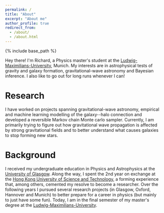 ```yaml
---
permalink: /
title: "About"
excerpt: "About me"
author_profile: true
redirect_from:
  - /about/
  - /about.html
---
```


{% include base_path %}

Hey there! I'm Richard, a Physics master's student at the [Ludwig-Maximilians-University](https://www.en.uni-muenchen.de/), Munich. My interests are in astrophysical tests of gravity and galaxy formation, gravitational-wave astronomy and Bayesian inference. I also like to go out for long runs whenever I can!


Research
======

I have worked on projects spanning gravitational-wave astronomy, empirical and machine learning modelling of the galaxy--halo connection and developed a reversible Markov chain Monte carlo sampler. Currently, I am primarily trying to figure out how gravitational wave propagation is affected by strong gravitational fields and to better understand what causes galaxies to stop forming new stars.


Background
======
I received my undergraduate education in Physics and Astrophysics at the [University of Glasgow](https://www.gla.ac.uk). Along the way, I spent the 2nd year on exchange at the [Hong Kong University of Science and Technology](https://hkust.edu.hk/), a forming experience that, among others, cemented my resolve to become a researcher. Over the following years I pursued several research projects (in Glasgow, Oxford, Hannover and Munich) to better prepare for a career in physics (but mainly to just have some fun). Today, I am in the final semester of my master's degree at the [Ludwig-Maximilians-University](https://www.en.uni-muenchen.de/).